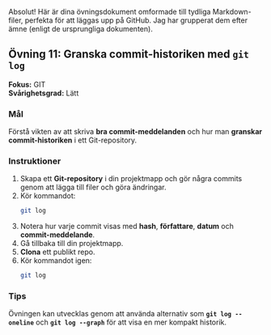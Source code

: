 Absolut\! Här är dina övningsdokument omformade till tydliga Markdown-filer, perfekta för att läggas upp på GitHub. Jag har grupperat dem efter ämne (enligt de ursprungliga dokumenten).

## Övning 11: Granska commit-historiken med `git log`

**Fokus:** GIT  
**Svårighetsgrad:** Lätt   

### Mål

Förstå vikten av att skriva **bra commit-meddelanden** och hur man **granskar commit-historiken** i ett Git-repository.

### Instruktioner

1.  Skapa ett **Git-repository** i din projektmapp och gör några commits genom att lägga till filer och göra ändringar.
2.  Kör kommandot:
    ```bash
    git log
    ```
3.  Notera hur varje commit visas med **hash**, **författare**, **datum** och **commit-meddelande**.
4.  Gå tillbaka till din projektmapp.
5.  **Clona** ett publikt repo.
6.  Kör kommandot igen:
    ```bash
    git log
    ```

### Tips

Övningen kan utvecklas genom att använda alternativ som **`git log --oneline`** och **`git log --graph`** för att visa en mer kompakt historik.
